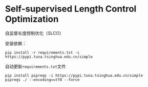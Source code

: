 # Self-supervised Length Control Optimization

自监督长度控制优化（SLCO）

安装依赖：

```
pip install -r requirements.txt -i https://pypi.tuna.tsinghua.edu.cn/simple
```

自动更新`requirements.txt`文件

```
pip install pipreqs -i https://pypi.tuna.tsinghua.edu.cn/simple
pipreqs ./ --encoding=utf8 --force
```

